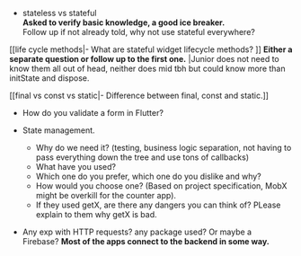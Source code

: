 
- stateless vs stateful  
    **Asked to verify basic knowledge, a good ice breaker.**  
    Follow up if not already told, why not use stateful everywhere?

[[life cycle methods|- What are stateful widget lifecycle methods?  ]]
    **Either a separate question or follow up to the first one.** |Junior does not need to know them all out of head, neither does mid tbh but could know more than initState and dispose.

[[final vs const vs static|- Difference between final, const and static.]]
- How do you validate a form in Flutter?
- State management.    
    - Why do we need it? (testing, business logic separation, not having to pass everything down the tree and use tons of callbacks)  
    - What have you used?  
    - Which one do you prefer, which one do you dislike and why?  
    - How would you choose one? (Based on project specification, MobX might be overkill for the counter app).  
    - If they used getX, are there any dangers you can think of? PLease explain to them why getX is bad.

- Any exp with HTTP requests? any package used? Or maybe a Firebase? **Most of the apps connect to the backend in some way.**

